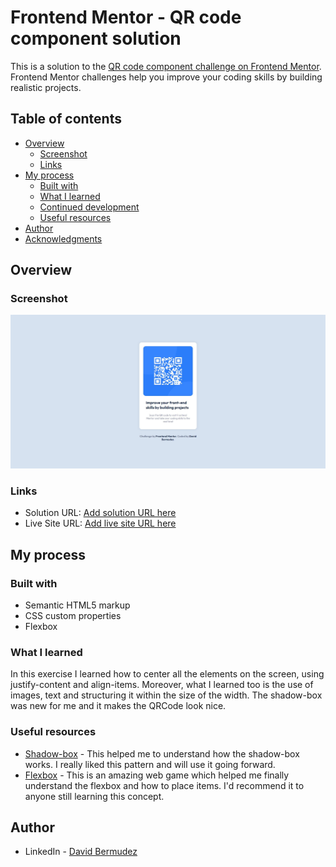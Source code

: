 # Frontend Mentor - QR code component solution

This is a solution to the [QR code component challenge on Frontend Mentor](https://www.frontendmentor.io/challenges/qr-code-component-iux_sIO_H). Frontend Mentor challenges help you improve your coding skills by building realistic projects. 

## Table of contents

- [Overview](#overview)
  - [Screenshot](#screenshot)
  - [Links](#links)
- [My process](#my-process)
  - [Built with](#built-with)
  - [What I learned](#what-i-learned)
  - [Continued development](#continued-development)
  - [Useful resources](#useful-resources)
- [Author](#author)
- [Acknowledgments](#acknowledgments)



## Overview

### Screenshot

![My QRCode project](./images/screenshot.jpg)

### Links

- Solution URL: [Add solution URL here](https://your-solution-url.com)
- Live Site URL: [Add live site URL here](https://your-live-site-url.com)

## My process

### Built with

- Semantic HTML5 markup
- CSS custom properties
- Flexbox

### What I learned



In this exercise I learned how to center all the elements on the screen, using justify-content and align-items. Moreover, what I learned too is the use of images, text and structuring it within the size of the width. The shadow-box was new for me and it makes the QRCode look nice.


### Useful resources

- [Shadow-box](https://developer.mozilla.org/es/docs/Web/CSS/box-shadow) - This helped me to understand how the shadow-box works. I really liked this pattern and will use it going forward.
- [Flexbox](https://flexboxfroggy.com) - This is an amazing web game which helped me finally understand the flexbox and how to place items. I'd recommend it to anyone still learning this concept.

## Author

- LinkedIn - [David Bermudez](https://www.linkedin.com/david-bermudez-538299271/)

